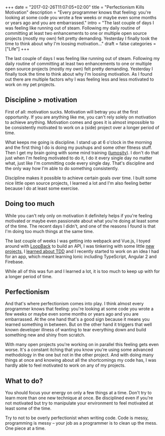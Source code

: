 +++
date = "2017-02-26T11:07:05+02:00"
title = "Perfectionism Kills Motivation"
description = "Every programmer knows that feeling: you're looking at some code you wrote a few weeks or maybe even some months or years ago and you are embarrassed."
intro = "The last couple of days I was feeling like running out of steam. Following my daily routine of committing at least two enhancements to one or multiple open source projects (mostly my own) felt pretty demanding. Yesterday I finally took the time to think about why I'm loosing motivation..."
draft = false
categories = ["Life"]
+++

The last couple of days I was feeling like running out of steam. Following my daily routine of committing at least two enhancements to one or multiple open source projects (mostly my own) felt pretty demanding. Yesterday I finally took the time to think about why I'm loosing motivation. As I found out there are multiple factors why I was feeling less and less motivated to work on my pet projects.

## Discipline > motivation
First of all: motivation sucks. Motivation will betray you at the first opportunity. If you are anything like me, you can't rely solely on motivation to achieve anything. Motivation comes and goes it is almost impossible to be consistently motivated to work on a (side) project over a longer period of time.

What keeps me going is discipline. I stand up at 6 o'clock in the morning and the first thing I do is doing my pushups and some other fitness stuff. Then I get my brain going with some mind training ([lumosity](https://www.lumosity.com/)). I don't do that just when I'm feeling motivated to do it, I do it every single day no matter what, just like I'm committing code every single day. That's discipline and the only way how I'm able to do something consistently.

Discipline makes it possible to achieve certain goals over time. I built some nice little open source projects, I learned a lot and I'm also feeling better because I do at least some exercise.

## Doing too much
While you can't rely only on motivation it definitely helps if you're feeling motivated or maybe even passionate about what you're doing at least some of the time. The recent days I didn't, and one of the reasons I found is that I'm doing too much things at the same time.

The last couple of weeks I was getting into webpack and Vue.js, I toyed around with [LoopBack](http://loopback.io/) to build an API, I was tinkering with some little [new projects](https://github.com/maoberlehner/loading-comparison), I [learned about TDD](https://markus.oberlehner.net/blog/2017/02/test-driven-development-with-javascript-using-ava-and-sinonjs/) and I recently started to work on an idea I had for an app, which meant learning Ionic including TypeScript, Angular 2 and Firebase.

While all of this was fun and I learned a lot, it is too much to keep up with for a longer period of time.

## Perfectionism
And that's where perfectionism comes into play. I think almost every programmer knows that feeling: you're looking at some code you wrote a few weeks or maybe even some months or years ago and you are embarrassed. At the one hand that's a good sign because it means you learned something in between. But on the other hand it triggers that well known developer illness of wanting to tear everything down and build something new and shiny from scratch.

With many open projects you're  working on in parallel this feeling gets even worse. It's a constant itching that you know you're using some advanced methodology in the one but not in the other project. And with doing many things at once and knowing about all the shortcomings my code has, I was hardly able to feel motivated to work on any of my projects.

## What to do?
You should focus your energy on only a few things at a time. Don't try to learn more than one new technique at once. Be disciplined even if you're not motivated but try to manipulate your environment to feel motivated at least some of the time.

Try to not to be overly perfectionist when writing code. Code is messy, programming is messy – your job as a programmer is to clean up the mess. One piece at a time.
